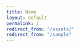 ```yaml
---
title: Home
layout: default
permalink: /
redirect_from: "/assets/"
redirect_from: "/sample"
---
```

